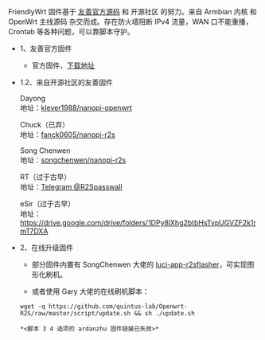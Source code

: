   FriendlyWrt 固件基于 [友善官方源码](https://wiki.friendlyarm.com/wiki/index.php/How_to_Build_FriendlyWrt/zh) 和 开源社区 的努力。来自 Armbian 内核 和 OpenWrt 主线源码 杂交而成。存在防火墙阻断 IPv4 流量，WAN 口不能重播，Crontab 等各种问题，可以靠脚本守护。  

 * 1、友善官方固件  

    * 官方固件，[下载地址](http://download.friendlyarm.com/nanopir2s)  

  * 1.2、来自开源社区的友善固件  

      Dayong  
      地址：[klever1988/nanopi-openwrt](https://github.com/klever1988/nanopi-openwrt)  
      
      Chuck（已弃）  
      地址：[fanck0605/nanopi-r2s](https://github.com/fanck0605/nanopi-r2s)  
      
      Song Chenwen  
      地址：[songchenwen/nanopi-r2s](https://github.com/songchenwen/nanopi-r2s)  
      
      RT（过于古早）  
      地址：[Telegram @R2Spasswall](https://t.me/R2Spasswall)  
      
      eSir（过于古早）  
      地址：https://drive.google.com/drive/folders/1DPy8lXhg2btbHsTvpUGVZF2k1rmT7DXA  

 * 2、在线升级固件  

    * 部分固件内置有 SongChenwen 大佬的 [luci-app-r2sflasher](https://github.com/songchenwen/nanopi-r2s/tree/master/luci-app-r2sflasher)，可实现图形化刷机。  

    * 或者使用 Gary 大佬的在线刷机脚本：  
    ```  
    wget -q https://github.com/quintus-lab/Openwrt-R2S/raw/master/script/update.sh && sh ./update.sh
    ```  
       *<脚本 3 4 选项的 ardanzhu 固件链接已失效>*  

